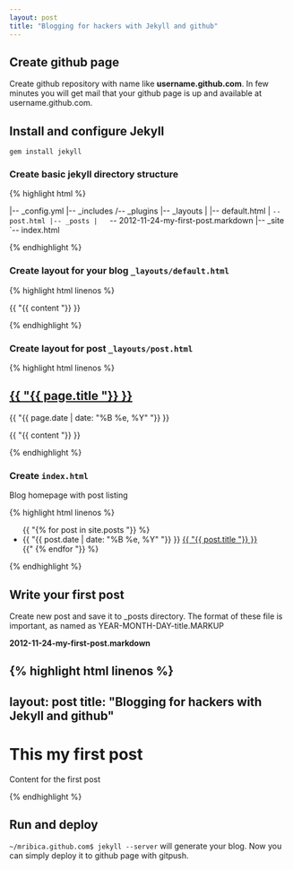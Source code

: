 ```yaml
---
layout: post
title: "Blogging for hackers with Jekyll and github" 
---
```


## Create github page

Create github repository with name like **username.github.com**. In few minutes you will get mail that your github page is up and 
available at username.github.com.

## Install and configure Jekyll

`gem install jekyll`

### Create basic jekyll directory structure

{% highlight html %}

|-- _config.yml
|-- _includes
/-- _plugins
|-- _layouts
|   |-- default.html
|   `-- post.html
|-- _posts
|   `-- 2012-11-24-my-first-post.markdown
|-- _site
`-- index.html

{% endhighlight %}

### Create layout for your blog `_layouts/default.html`

{% highlight html linenos %}
<html>
  <head>
    <meta http-equiv="content-type" content="text/html; charset=utf-8" />
    <title>{{ "{{ page.title "}} }}</title>
  </head>
  <body>
    {{ "{{ content "}} }}
  </body>
</html>

{% endhighlight %}

### Create layout for post `_layouts/post.html`

{% highlight html linenos %}

<section class="content">
  <h1>
    <a href=" {{ "{{ page.url "}} }} "> {{ "{{ page.title "}} }}</a>
  </h1>

  <section class="date">
    {{ "{{ page.date | date: "%B %e, %Y" "}} }}
  </section>

  {{ "{{ content "}} }}

</section>

{% endhighlight %}

### Create `index.html`

Blog homepage with post listing

{% highlight html linenos %}
<section class="content">
  <ul>
    {{ "{% for post in site.posts "}} %}
    <li>
      <span>{{ "{{ post.date | date: "%B %e, %Y" "}} }}</span> <a href="{{ "{{ post.url "}} }}">{{ "{{ post.title "}} }}</a>
    </li>
    {{" {% endfor "}} %}
  </ul>
</section>
{% endhighlight %}

## Write your first post

Create new post and save it to _posts directory. The format of these file is important, as named as YEAR-MONTH-DAY-title.MARKUP

**2012-11-24-my-first-post.markdown**

{% highlight html linenos %}
---
layout: post
title: "Blogging for hackers with Jekyll and github" 
---

# This my first post

Content for the first post

{% endhighlight %}

## Run and deploy

`~/mribica.github.com$ jekyll --server` will generate your blog. Now you can simply deploy it to github page with gitpush.





